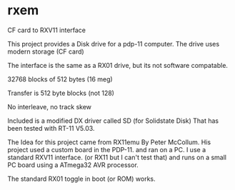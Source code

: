 # rxem
CF card to RXV11 interface

This project provides a Disk drive for a pdp-11 computer. The drive uses modern storage (CF card)

The interface is the same as a RX01 drive, but its not software compatable. 

32768 blocks of 512 bytes (16 meg)

Transfer is 512 byte blocks (not 128)

No interleave, no track skew

Included is a modified DX driver called SD (for Solidstate Disk) That has been tested with RT-11 V5.03.

The Idea for this project came from RX11emu By Peter McCollum. His project used a custom board in the PDP-11.
and ran on a PC.
I use a standard RXV11 interface. (or RX11 but I can't test that) and runs on a small PC board using a ATmega32 AVR processor.

The standard RX01 toggle in boot (or ROM) works.
